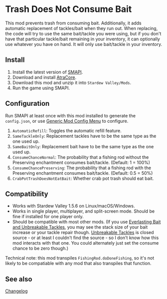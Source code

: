 Trash Does Not Consume Bait
=================================

This mod prevents trash from consuming bait. Additionally, it adds automatic replacement of tackles/bait when they run out. When replacing, the code will try to use the same bait/tackle you were using, but if you don't have that particular tackle/bait remaining in your inventory, it can optionally use whatever you have on hand. It will only use bait/tackle in your inventory.

## Install

1. Install the latest version of [SMAPI](https://smapi.io).
2. Download and install [AtraCore](https://www.nexusmods.com/stardewvalley/mods/12932).
2. Download this mod and unzip it into `Stardew Valley/Mods`.
3. Run the game using SMAPI.

## Configuration
Run SMAPI at least once with this mod installed to generate the `config.json`, or use [Generic Mod Config Menu](https://www.nexusmods.com/stardewvalley/mods/5098) to configure.

1. `AutomaticRefill`: Toggles the automatic refill feature.
2. `SameTackleOnly`: Replacement tackles have to be the same type as the one used up.
3. `SameBaitOnly`: Replacement bait have to be the same type as the one used up.
4. `ConsumeChanceNormal`: The probability that a fishing rod without the Preserving enchantment consumes bait/tackle. (Default: 1 = 100%)
5. `ConsumeChancePreserving`: The probability that a fishing rod with the Preserving enchantment consumes bait/tackle. (Default: 0.5 = 50%)
6. `CrabPotTrashDoesNotEatBait`: Whether crab pot trash should eat bait.

## Compatibility

* Works with Stardew Valley 1.5.6 on Linux/macOS/Windows.
* Works in single player, multiplayer, and split-screen mode. Should be fine if installed for one player only.
* Should be compatible with most other mods. (If you use [Everlasting Bait and Unbreakable Tackles](https://www.nexusmods.com/stardewvalley/mods/2360), you may see the stack size of your bait increase or your tackle repair though. [Unbreakable Tackles](https://www.nexusmods.com/stardewvalley/mods/7719) is closed source - or at least I couldn't find the source - so I don't know how this mod interacts with that one. You could alternately just set the consume chance to be zero though.)

Technical note: this mod transpiles `FishingRod.doDoneFishing`, so it's not likely to be compatiable with any mod that also transpiles that function.

## See also

[Changelog](docs/Changelog.md)
